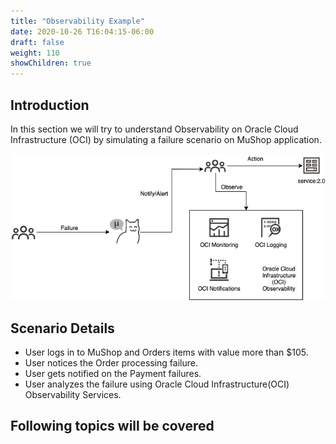 ```yaml
---
title: "Observability Example"
date: 2020-10-26 T16:04:15-06:00
draft: false
weight: 110
showChildren: true
---
```


## Introduction

In this section we will try to understand Observability on Oracle Cloud Infrastructure (OCI) by simulating a failure scenario on MuShop application.

![Failure-scenario](../images/observability-scenario.png)

## Scenario Details
- User logs in to MuShop and Orders items with value more than $105.
- User notices the Order processing failure.
- User gets notified on the Payment failures. 
- User analyzes the failure using Oracle Cloud Infrastructure(OCI) Observability Services.

## Following topics will be covered